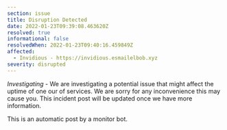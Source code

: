 ```yaml
---
section: issue
title: Disruption Detected
date: 2022-01-23T09:39:08.463620Z
resolved: true
informational: false
resolvedWhen: 2022-01-23T09:40:16.459849Z
affected:
  - Invidious - https://invidious.esmailelbob.xyz
severity: disrupted
---
```

*Investigating* - We are investigating a potential issue that might affect the uptime of one our of services. We are sorry for any inconvenience this may cause you. This incident post will be updated once we have more information.

This is an automatic post by a monitor bot.
        